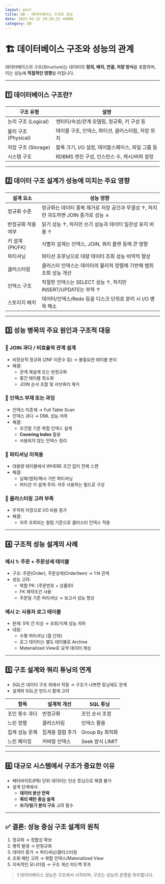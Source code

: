 ```yaml
---
layout: post
title: DB - 데이터베이스 구조와 성능
date: 2025-02-12 19:20:23 +0900
category: DB
---
```

# 🏗️ 데이터베이스 구조와 성능의 관계

데이터베이스의 구조(Structure)는 데이터의 **정의, 배치, 연결, 저장 방식**을 포함하며, 이는 성능에 **직접적인 영향**을 미칩니다.

---

## 1️⃣ 데이터베이스 구조란?

| 구조 유형 | 설명 |
|-----------|------|
| 논리 구조 (Logical) | 엔터티/속성/관계 모델링, 정규화, 키 구성 등 |
| 물리 구조 (Physical) | 테이블 구조, 인덱스, 파티션, 클러스터링, 저장 위치 |
| 저장 구조 (Storage) | 블록 크기, I/O 설정, 테이블스페이스, 파일 그룹 등 |
| 시스템 구조 | RDBMS 엔진 구성, 인스턴스 수, 캐시/버퍼 설정 |

---

## 2️⃣ 데이터 구조 설계가 성능에 미치는 주요 영향

| 설계 요소 | 성능 영향 |
|-----------|------------|
| 정규화 수준 | 정규화는 데이터 중복 제거로 저장 공간과 무결성 ↑, 하지만 과도하면 JOIN 증가로 성능 ↓ |
| 반정규화 적용 여부 | 읽기 성능 ↑, 하지만 쓰기 성능과 데이터 일관성 유지 비용 ↑ |
| 키 설계 (PK/FK) | 식별자 설계는 인덱스, JOIN, 쿼리 플랜 등에 큰 영향 |
| 파티셔닝 | 파티션 프루닝으로 대량 데이터 조회 성능 비약적 향상 |
| 클러스터링 | 클러스터 인덱스는 데이터의 물리적 정렬에 기반해 범위 조회 성능 개선 |
| 인덱스 구조 | 적절한 인덱스는 SELECT 성능 ↑, 하지만 INSERT/UPDATE는 부하 ↑ |
| 스토리지 배치 | 데이터/인덱스/Redo 등을 디스크 단위로 분리 시 I/O 병목 해소 |

---

## 3️⃣ 성능 병목의 주요 원인과 구조적 대응

### 📌 JOIN 과다 / 비효율적 관계 설계
- 비정상적 정규화 (2NF 미준수 등) → 불필요한 테이블 분리
- 해결:
  - 관계 재설계 또는 반정규화
  - 중간 테이블 최소화
  - JOIN 순서 조절 및 서브쿼리 제거

### 📌 인덱스 부재 또는 과잉
- 인덱스 미존재 → Full Table Scan
- 인덱스 과다 → DML 성능 저하
- 해결:
  - 조건절 기준 복합 인덱스 설계
  - **Covering Index** 활용
  - 사용되지 않는 인덱스 정리

### 📌 파티셔닝 미적용
- 대용량 테이블에서 WHERE 조건 없이 전체 스캔
- 해결:
  - 날짜/범위/해시 기반 파티셔닝
  - 파티션 키 설계 주의: 자주 사용하는 필드로 구성

### 📌 클러스터링 고려 부족
- 무작위 저장으로 I/O 비용 증가
- 해결:
  - 자주 조회되는 컬럼 기준으로 클러스터 인덱스 적용

---

## 4️⃣ 구조적 성능 설계의 사례

### 예시 1: 주문 + 주문상세 테이블
- 구조: 주문(Order), 주문상세(OrderItem) → 1:N 관계
- 성능 고려:
  - 복합 PK: (주문번호 + 상품ID)
  - FK 제약조건 사용
  - 주문일 기준 파티셔닝 → 보고서 성능 향상

### 예시 2: 사용자 로그 테이블
- 문제: 5억 건 이상 → 조회/삭제 성능 저하
- 대응:
  - 수평 파티셔닝 (월 단위)
  - 로그 데이터는 별도 테이블로 Archive
  - Materialized View로 요약 데이터 캐싱

---

## 5️⃣ 구조 설계와 쿼리 튜닝의 연계

- SQL은 데이터 구조 위에서 작동 → 구조가 나쁘면 튜닝에도 한계
- 설계와 SQL은 반드시 함께 고려

| 항목 | 설계적 개선 | SQL 튜닝 |
|------|-------------|----------|
| 조인 횟수 과다 | 반정규화 | 조인 순서 조정 |
| 느린 정렬 | 클러스터링 | 인덱스 활용 |
| 집계 성능 문제 | 집계용 컬럼 추가 | Group By 최적화 |
| 느린 페이징 | 커버링 인덱스 | Seek 방식 LIMIT |

---

## 6️⃣ 대규모 시스템에서 구조가 중요한 이유

- 페타바이트(PB) 단위 데이터는 단순 튜닝으로 해결 불가
- 설계 단계에서:
  - **데이터 분산 전략**
  - **쿼리 패턴 중심 설계**
  - **쓰기/읽기 분리 구조** 고려 필수

---

## ✅ 결론: 성능 중심 구조 설계의 원칙

1. 정규화 → 정합성 확보  
2. 병목 발생 → 반정규화  
3. 데이터 증가 → 파티셔닝/클러스터링  
4. 조회 패턴 고려 → 복합 인덱스/Materialized View  
5. 지속적인 모니터링 → 구조 개선 피드백 루프

> ❗ 데이터베이스 성능은 구조에서 시작되며, 구조는 성능의 운명을 좌우합니다.